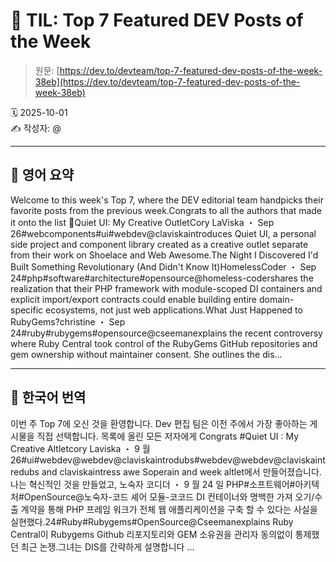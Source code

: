# 📌 TIL: Top 7 Featured DEV Posts of the Week

> 원문: [https://dev.to/devteam/top-7-featured-dev-posts-of-the-week-38eb](https://dev.to/devteam/top-7-featured-dev-posts-of-the-week-38eb)

🗓 2025-10-01  
✍️ 작성자: @

---

## 🔹 영어 요약

Welcome to this week's Top 7, where the DEV editorial team handpicks their favorite posts from the previous week.Congrats to all the authors that made it onto the list 👏Quiet UI: My Creative OutletCory LaViska ・ Sep 26#webcomponents#ui#webdev@claviskaintroduces Quiet UI, a personal side project and component library created as a creative outlet separate from their work on Shoelace and Web Awesome.The Night I Discovered I'd Built Something Revolutionary (And Didn't Know It)HomelessCoder ・ Sep 24#php#software#architecture#opensource@homeless-codershares the realization that their PHP framework with module-scoped DI containers and explicit import/export contracts could enable building entire domain-specific ecosystems, not just web applications.What Just Happened to RubyGems?christine ・ Sep 24#ruby#rubygems#opensource@cseemanexplains the recent controversy where Ruby Central took control of the RubyGems GitHub repositories and gem ownership without maintainer consent. She outlines the dis...

---

## 🔸 한국어 번역

이번 주 Top 7에 오신 것을 환영합니다. Dev 편집 팀은 이전 주에서 가장 좋아하는 게시물을 직접 선택합니다. 목록에 올린 모든 저자에게 Congrats #Quiet UI : My Creative Altletcory Laviska ・ 9 월 26#ui#webdev@webdev@claviskaintrodubs#webdev@webdev@claviskaintredubs and claviskaintress awe Soperain and week altlet에서 만들어졌습니다.나는 혁신적인 것을 만들었고, 노숙자 코디더 ・ 9 월 24 일 PHP#소프트웨어#아키텍처#OpenSource@노숙자-코드 셰어 모듈-코코드 DI 컨테이너와 명백한 가져 오기/수출 계약을 통해 PHP 프레임 워크가 전체 웹 애플리케이션을 구축 할 수 있다는 사실을 실현했다.24#Ruby#Rubygems#OpenSource@Cseemanexplains Ruby Central이 Rubygems Github 리포지토리와 GEM 소유권을 관리자 동의없이 통제했던 최근 논쟁.그녀는 DIS를 간략하게 설명합니다 ...
